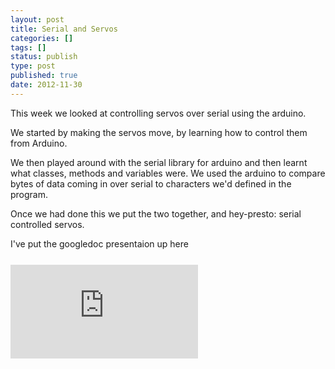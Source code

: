 ```yaml
---
layout: post
title: Serial and Servos
categories: []
tags: []
status: publish
type: post
published: true
date: 2012-11-30
---
```

This week we looked at controlling servos over serial using the arduino.

We started by making the servos move, by learning how to control them from
Arduino.

We then played around with the serial library for arduino and then learnt what
classes, methods and variables were. We used the arduino to compare bytes of
data coming in over serial to characters we'd defined in the program.

Once we had done this we put the two together, and hey-presto: serial
controlled servos.

I've put the googledoc presentaion up here

<div style="padding-bottom: 66.6%;margin: 25px 0px" class="videoWrapper">
<iframe src="https://docs.google.com/presentation/embed?id=1EscFFB-QmoyVixqz2wlhG-n9eNeuL2YzKcTdK1LogGw&amp;start=false&amp;loop=true&amp;delayms=3000" frameborder="0"></iframe>
<div>

